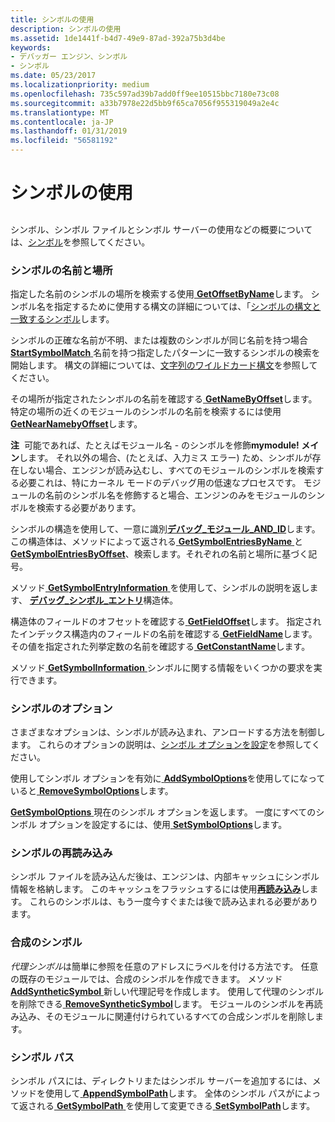```yaml
---
title: シンボルの使用
description: シンボルの使用
ms.assetid: 1de1441f-b4d7-49e9-87ad-392a75b3d4be
keywords:
- デバッガー エンジン、シンボル
- シンボル
ms.date: 05/23/2017
ms.localizationpriority: medium
ms.openlocfilehash: 735c597ad39b7add0ff9ee10515bbc7180e73c08
ms.sourcegitcommit: a33b7978e22d5bb9f65ca7056f955319049a2e4c
ms.translationtype: MT
ms.contentlocale: ja-JP
ms.lasthandoff: 01/31/2019
ms.locfileid: "56581192"
---
```

# <a name="using-symbols"></a>シンボルの使用


## <span id="ddk_symbols_dbx"></span><span id="DDK_SYMBOLS_DBX"></span>


シンボル、シンボル ファイルとシンボル サーバーの使用などの概要については、[シンボル](symbols.md)を参照してください。

### <a name="span-idsymbolnamesandlocationsspanspan-idsymbolnamesandlocationsspansymbol-names-and-locations"></a><span id="symbol_names_and_locations"></span><span id="SYMBOL_NAMES_AND_LOCATIONS"></span>シンボルの名前と場所

指定した名前のシンボルの場所を検索する使用[ **GetOffsetByName**](https://msdn.microsoft.com/library/windows/hardware/ff548035)します。 シンボル名を指定するために使用する構文の詳細については、「[シンボルの構文と一致するシンボル](symbol-syntax-and-symbol-matching.md)します。

シンボルの正確な名前が不明、または複数のシンボルが同じ名前を持つ場合[ **StartSymbolMatch** ](https://msdn.microsoft.com/library/windows/hardware/ff558815)名前を持つ指定したパターンに一致するシンボルの検索を開始します。 構文の詳細については、[文字列のワイルドカード構文](string-wildcard-syntax.md)を参照してください。

その場所が指定されたシンボルの名前を確認する[ **GetNameByOffset**](https://msdn.microsoft.com/library/windows/hardware/ff547183)します。 特定の場所の近くのモジュールのシンボルの名前を検索するには使用[ **GetNearNamebyOffset**](https://msdn.microsoft.com/library/windows/hardware/ff547204)します。

**注**  可能であれば、たとえばモジュール名 - のシンボルを修飾**mymodule! メイン**します。 それ以外の場合、(たとえば、入力ミス エラー) ため、シンボルが存在しない場合、エンジンが読み込むし、すべてのモジュールのシンボルを検索する必要これは、特にカーネル モードのデバッグ用の低速なプロセスです。 モジュールの名前のシンボル名を修飾すると場合、エンジンのみをモジュールのシンボルを検索する必要があります。

 

シンボルの構造を使用して、一意に識別[**デバッグ\_モジュール\_AND\_ID**](https://msdn.microsoft.com/library/windows/hardware/ff541511)します。 この構造体は、メソッドによって返される[ **GetSymbolEntriesByName** ](https://msdn.microsoft.com/library/windows/hardware/ff548458)と[ **GetSymbolEntriesByOffset**](https://msdn.microsoft.com/library/windows/hardware/ff548476)、検索します。それぞれの名前と場所に基づく記号。

メソッド[ **GetSymbolEntryInformation** ](https://msdn.microsoft.com/library/windows/hardware/ff548484)を使用して、シンボルの説明を返します、 [**デバッグ\_シンボル\_エントリ**](https://msdn.microsoft.com/library/windows/hardware/ff541662)構造体。

構造体のフィールドのオフセットを確認する[ **GetFieldOffset**](https://msdn.microsoft.com/library/windows/hardware/ff546758)します。 指定されたインデックス構造内のフィールドの名前を確認する[ **GetFieldName**](https://msdn.microsoft.com/library/windows/hardware/ff546747)します。 その値を指定された列挙定数の名前を確認する[ **GetConstantName**](https://msdn.microsoft.com/library/windows/hardware/ff545702)します。

メソッド[ **GetSymbolInformation** ](https://msdn.microsoft.com/library/windows/hardware/ff548505)シンボルに関する情報をいくつかの要求を実行できます。

### <a name="span-idsymboloptionsspanspan-idsymboloptionsspansymbol-options"></a><span id="symbol_options"></span><span id="SYMBOL_OPTIONS"></span>シンボルのオプション

さまざまなオプションは、シンボルが読み込まれ、アンロードする方法を制御します。 これらのオプションの説明は、[シンボル オプションを設定](symbol-options.md)を参照してください。

使用してシンボル オプションを有効に[ **AddSymbolOptions**](https://msdn.microsoft.com/library/windows/hardware/ff537930)を使用してになっていると[ **RemoveSymbolOptions**](https://msdn.microsoft.com/library/windows/hardware/ff554535)します。

[**GetSymbolOptions** ](https://msdn.microsoft.com/library/windows/hardware/ff549139)現在のシンボル オプションを返します。 一度にすべてのシンボル オプションを設定するには、使用[ **SetSymbolOptions**](https://msdn.microsoft.com/library/windows/hardware/ff556798)します。

### <a name="span-idreloadingsymbolsspanspan-idreloadingsymbolsspanreloading-symbols"></a><span id="reloading_symbols"></span><span id="RELOADING_SYMBOLS"></span>シンボルの再読み込み

シンボル ファイルを読み込んだ後は、エンジンは、内部キャッシュにシンボル情報を格納します。 このキャッシュをフラッシュするには使用[**再読み込み**](https://msdn.microsoft.com/library/windows/hardware/ff554379)します。 これらのシンボルは、もう一度今すぐまたは後で読み込まれる必要があります。

### <a name="span-idsyntheticsymbolsspanspan-idsyntheticsymbolsspan-synthetic-symbols"></a><span id="synthetic_symbols"></span><span id="SYNTHETIC_SYMBOLS"></span> 合成のシンボル

*代理シンボル*は簡単に参照を任意のアドレスにラベルを付ける方法です。 任意の既存のモジュールでは、合成のシンボルを作成できます。 メソッド[ **AddSyntheticSymbol** ](https://msdn.microsoft.com/library/windows/hardware/ff537943)新しい代理記号を作成します。 使用して代理のシンボルを削除できる[ **RemoveSyntheticSymbol**](https://msdn.microsoft.com/library/windows/hardware/ff554542)します。 モジュールのシンボルを再読み込み、そのモジュールに関連付けられているすべての合成シンボルを削除します。

### <a name="span-idsymbolpathspanspan-idsymbolpathspansymbol-path"></a><span id="symbol_path"></span><span id="SYMBOL_PATH"></span>シンボル パス

シンボル パスには、ディレクトリまたはシンボル サーバーを追加するには、メソッドを使用して[ **AppendSymbolPath**](https://msdn.microsoft.com/library/windows/hardware/ff538110)します。 全体のシンボル パスがによって返される[ **GetSymbolPath** ](https://msdn.microsoft.com/library/windows/hardware/ff549155)を使用して変更できる[ **SetSymbolPath**](https://msdn.microsoft.com/library/windows/hardware/ff556802)します。

 

 





